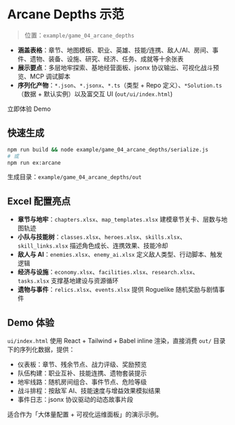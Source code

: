 <script setup>
import { withBase } from 'vitepress'

const demoUrl = withBase('/examples/arcane-depths/ui/index.html')
</script>

# Arcane Depths 示范

> 位置：`example/game_04_arcane_depths`

- **涵盖表格**：章节、地图模板、职业、英雄、技能/连携、敌人/AI、房间、事件、遗物、装备、设施、研究、经济、任务、成就等十余张表
- **展示要点**：多层地牢探索、基地经营面板、jsonx 协议输出、可视化战斗预览、MCP 调试脚本
- **序列化产物**：`*.json`、`*.jsonx`、`*.ts`（类型 + Repo 定义）、`*Solution.ts`（数据 + 默认实例）以及富交互 UI (`out/ui/index.html`)

<a class="vp-doc-button primary" :href="demoUrl" target="_blank" rel="noopener">
  立即体验 Demo
</a>

## 快速生成

```bash
npm run build && node example/game_04_arcane_depths/serialize.js
# 或
npm run ex:arcane
```

生成目录：`example/game_04_arcane_depths/out`

## Excel 配置亮点

- **章节与地牢**：`chapters.xlsx`、`map_templates.xlsx` 建模章节关卡、层数与地图轨迹
- **小队与技能树**：`classes.xlsx`、`heroes.xlsx`、`skills.xlsx`、`skill_links.xlsx` 描述角色成长、连携效果、技能冷却
- **敌人与 AI**：`enemies.xlsx`、`enemy_ai.xlsx` 定义敌人类型、行动脚本、触发逻辑
- **经济与设施**：`economy.xlsx`、`facilities.xlsx`、`research.xlsx`、`tasks.xlsx` 支撑基地建设与资源循环
- **遗物与事件**：`relics.xlsx`、`events.xlsx` 提供 Roguelike 随机奖励与剧情事件

## Demo 体验

`ui/index.html` 使用 React + Tailwind + Babel inline 渲染，直接消费 `out/` 目录下的序列化数据，提供：

- 仪表板：章节、残余节点、战力评级、奖励预览
- 队伍构建：职业互补、技能连携、遗物套装提示
- 地牢线路：随机房间组合、事件节点、危险等级
- 战斗排程：按敌军 AI、技能速度与增益效果模拟结果
- 事件日志：jsonx 协议驱动的动态故事片段

适合作为「大体量配置 + 可视化运维面板」的演示示例。
